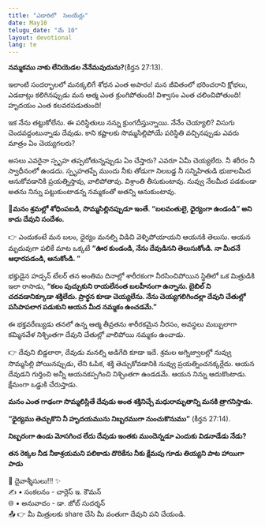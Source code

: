 ```yaml
---
title: "ఎడారిలో  సెలయేర్లు"
date: May10
telugu_date: "మే 10"
layout: devotional
lang: te
---
```


**నమ్మకము నాకు లేనియెడల నేనేమవుదును?**(కీర్తన 27:13). 

ఇలాంటి సందర్భాలలో మనక్కలిగే శోధన ఎంత అపారం! మన జీవితంలో భరించరాని క్షోభలు, ఎడబాట్లు కలిగినప్పుడు మన ఆత్మ ఎంత క్రుంగిపోతుంది! విశ్వాసం ఎంత చలించిపోతుంది! హృదయం ఎంత కలవరపడుతుంది! 

ఇక నేను తట్టుకోలేను. ఈ పరిస్థితులు నన్ను క్రుంగదీస్తున్నాయి. నేనేం చెయ్యాలి? విసుగు చెందవద్దంటున్నాడు దేవుడు. కాని కష్టాలకు సొమ్మసిల్లిపోయే పరిస్థితి వచ్చినప్పుడు ఎవరు మాత్రం ఏం చెయ్యగలరు?

అసలు ఎవరైనా స్పృహ తప్పబోతున్నప్పుడు ఏం చేస్తారు? ఎవరూ ఏమీ చెయ్యలేరు. నీ శరీరం నీ స్వాధీనంలో ఉండదు. స్పృహతప్పే ముందు నీకు తోడుగా నిలబడ్డ నీ సన్నిహితుడి భుజాలమీద ఆనుకోవడానికి ప్రయత్నిస్తావు, వాలిపోతావు. విశ్రాంతి తీసుకుంటావు. నువ్వు నేలమీద పడకుండా అతను నిన్ను పట్టుకుంటాడన్న నమ్మకంతో అతన్ని ఆనుకుంటావు.

**📖మనం శ్రమల్లో శోధింపబడి, సొమ్మసిల్లినప్పుడూ ఇంతే. “బలవంతులై, ధైర్యంగా ఉండండి” అని కాదు దేవుని సందేశం.**

👉 ఎందుకంటే మన బలం, ధైర్యం మనల్ని విడిచి వెళ్ళిపోయాయని ఆయనకి తెలుసు. ఆయన మృదువుగా పలికే మాట ఒక్కటే **“ఊర కుండండి, నేను దేవుడినని తెలుసుకోండి. నా మీదనే ఆధారపడండి, ఆనుకోండి. ”**

భక్తుడైన హడ్సన్ టేలర్ తన అంతిమ దినాల్లో శారీరకంగా నీరసించిపోయిన స్థితిలో ఒక మిత్రుడికి ఇలా రాసాడు, 
**“కలం పుచ్చుకుని రాయలేనంత బలహీనంగా ఉన్నాను. బైబిల్ ని చదవడానిక్కూడా శక్తిలేదు. ప్రార్థన కూడా చెయ్యలేను. నేను చెయ్యగలిగిందల్లా దేవుని చేతుల్లో పసిపాపలాగ పడుకుని ఆయన మీద నమ్మకం ఉంచడమే.”**

ఈ భక్తవరేణ్యుడు తనలో ఉన్న ఆత్మ తీవ్రతను శారీరకమైన నీరసం, అవస్థలు మబ్బులాగా కమ్మినవేళ నిశ్చింతగా దేవుని చేతుల్లో వాలిపోయి నమ్మకం ఉంచాడు.

👉 దేవుని బిడ్డలారా, దేవుడు మనల్ని అడిగేది కూడా ఇదే. శ్రమల అగ్నిజ్వాలల్లో నువ్వు సొమ్మసిల్లి పోయినప్పుడు, లేని ఓపిక, శక్తి తెచ్చుకోవడానికి నువ్వు ప్రయత్నించనక్కర్లేదు. ఆయన దేవుడని గుర్తించి అన్నీ ఆయనకప్పగించి నిశ్చింతగా ఉండడమే. ఆయన నిన్ను ఆదుకొంటాడు. క్షేమంగా ఒడ్డుకి చేరుస్తాడు.

**మనం ఎంత గాఢంగా సొమ్మలిస్లితే దేవుడు అంత శక్తినిచ్చే మధురామృతాన్ని మనకి త్రాగనిస్తాడు.**

**“ధైర్యము తెచ్చుకొని నీ హృదయమును నిబ్బరముగా నుంచుకొనుము”**  (కీర్తన 27:14).

**నిబ్బరంగా ఉండు మోసగించ లేదు దేవుడు ఇంతకు ముందెన్నడూ ఎందుకు విడనాడేడు నేడు?**

**తన రెక్కల నీడ నీకాశ్రయమని పలికాడు దొరికేను నీకు క్షేమపు గూడు తియ్యని పాట హాయిగా పాడు**


<div class="blessing">🙏 <span class="bless-text">దైవాశ్శీసులు!!!</span> ✨</div>

<div class="credit">✍️ <span class="credit-text">▪ సంకలనం - చార్లెస్ ఇ. కౌమన్</span></div>
<div class="credit">🌐 <span class="credit-text">▪ అనువాదం - డా. జోబ్ సుదర్శన్</span></div>


<div class="share">📤 👉 <span class="share-text">మీ మిత్రులకు share చేసి మీ వంతుగా దేవుని పని చేయండి.</span></div>
